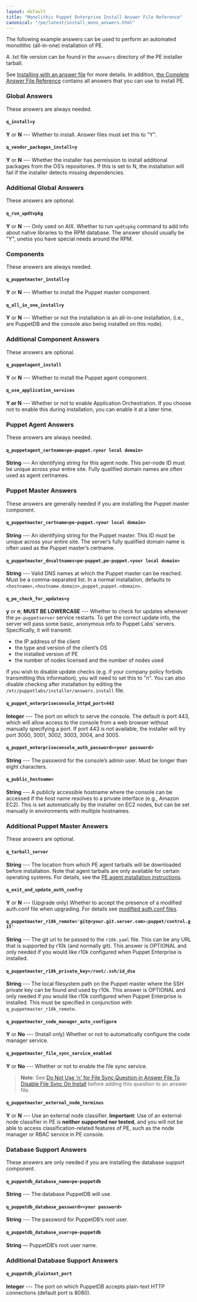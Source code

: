 ```yaml
---
layout: default
title: "Monolithic Puppet Enterprise Install Answer File Reference"
canonical: "/pe/latest/install_mono_answers.html"
---
```


The following example answers can be used to perform an automated monolithic (all-in-one) installation of PE.

A .txt file version can be found in the `answers` directory of the PE installer tarball.

See [Installing with an answer file](./install_automated.html) for more details. In addition, [the Complete Answer File Reference](./install_complete_answer_file_reference.html) contains all answers that you can use to install PE.

### Global Answers

These answers are always needed.

#### `q_install=y`

**Y** or **N** --- Whether to install. Answer files must set this to "Y".

#### `q_vendor_packages_install=y`

**Y** or **N** --- Whether the installer has permission to install additional packages from the OS’s repositories. If this is set to N, the installation will fail if the installer detects missing dependencies.

### Additional Global Answers

These answers are optional.

#### `q_run_updtvpkg`

**Y** or **N** --- Only used on AIX. Whether to run `updtvpkg` command to add info about native libraries to the RPM database. The answer should usually be "Y", unelss you have special needs around the RPM.

### Components

These answers are always needed.

#### `q_puppetmaster_install=y`

**Y** or **N** --- Whether to install the Puppet master component.

#### `q_all_in_one_install=y`

**Y** or **N** --- Whether or not the installation is an all-in-one installation, (i.e., are PuppetDB and the console also being installed on this node).

### Additional Component Answers

These answers are optional.

#### `q_puppetagent_install`

**Y** or **N** --- Whether to install the Puppet agent component.

#### `q_use_application_services`

**Y or N** --- Whether or not to enable Application Orchestration. If you choose not to enable this during installation, you can enable it at a later time.

### Puppet Agent Answers

These answers are always needed.

#### `q_puppetagent_certname=pe-puppet.<your local domain>`

**String** --- An identifying string for this agent node. This per-node ID must be unique across your entire site. Fully qualified domain names are often used as agent certnames.

### Puppet Master Answers

These answers are generally needed if you are installing the Puppet master component.

#### `q_puppetmaster_certname=pe-puppet.<your local domain>`

**String** --- An identifying string for the Puppet master. This ID must be unique across your entire site. The server’s fully qualified domain name is often used as the Puppet master’s certname.

#### `q_puppetmaster_dnsaltnames=pe-puppet,pe-puppet.<your local domain>`

**String** --- Valid DNS names at which the Puppet master can be reached. Must be a comma-separated list. In a normal installation, defaults to `<hostname>,<hostname.domain>,puppet,puppet.<domain>`.

#### `q_pe_check_for_updates=y`

**y** or **n**; **MUST BE LOWERCASE** --- Whether to check for updates whenever the `pe-puppetserver` service restarts. To get the correct update info, the server will pass some basic, anonymous info to Puppet Labs’ servers. Specifically, it will transmit:

   * the IP address of the client
   * the type and version of the client’s OS
   * the installed version of PE
   * the number of nodes licensed and the number of nodes used

If you wish to disable update checks (e.g. if your company policy forbids transmitting this information), you will need to set this to "n". You can also disable checking after installation by editing the `/etc/puppetlabs/installer/answers.install` file.

#### `q_puppet_enterpriseconsole_httpd_port=443`

**Integer** --- The port on which to serve the console. The default is port 443, which will allow access to the console from a web browser without manually specifying a port. If port 443 is not available, the installer will try port 3000, 3001, 3002, 3003, 3004, and 3005.

#### `q_puppet_enterpriseconsole_auth_password=<your password>`

**String** --- The password for the console’s admin user. Must be longer than eight characters.

#### `q_public_hostname=`

**String** --- A publicly accessible hostname where the console can be accessed if the host name resolves to a private interface (e.g., Amazon EC2). This is set automatically by the installer on EC2 nodes, but can be set manually in environments with multiple hostnames.

### Additional Puppet Master Answers

These answers are optional.

#### `q_tarball_server`

**String** --- The location from which PE agent tarballs will be downloaded before installation. Note that agent tarballs are only available for certain operating systems. For details, see the [PE agent installation instructions](./install_agents.html).

#### `q_exit_and_update_auth_conf=y`

**Y** or **N** --- (Upgrade only) Whether to accept the presence of a modified auth.conf file when upgrading. For details see [modified auth.conf files](./install_upgrading_notes.html#upgrading-to-38-with-a-modified-authconf-file).

#### `q_puppetmaster_r10k_remote='git@<your.git.server.com>:puppet/control.git'`

**String** --- The git url to be passed to the `r10k.yaml` file. This can be any URL that is supported by r10k (and normally git). This answer is OPTIONAL and only needed if you would like r10k configured when Puppet Enterprise is installed.

#### `q_puppetmaster_r10k_private_key=/root/.ssh/id_dsa`

**String** --- The local filesystem path on the Puppet master where the SSH private key can be found and used by r10k. This answer is OPTIONAL and only needed if you would like r10k configured when Puppet Enterprise is installed. This must be specified in conjunction with `q_puppetmaster_r10k_remote`.

#### `q_puppetmaster_code_manager_auto_configure`

**Y** or **No** --- (Install only) Whether or not to automatically configure the code manager service.

#### `q_puppetmaster_file_sync_service_enabled`

**Y** or **No** --- Whether or not to enable the file sync service.

>**Note**: See [Do Not Use 'n' for File Sync Question in Answer File To Disable File Sync On Install](./release_notes_known_issues_install.html#do-not-use-n-for-file-sync-question-in-answer-file-to-disable-file-sync-on-install) before adding this question to an answer file.

#### `q_puppetmaster_external_node_terminus`

**Y** or **N** --- Use an external node classifier. **Important**: Use of an external node classifier in PE is **neither supported nor tested**, and you will not be able to access classification-related features of PE, such as the node manager or RBAC service in PE console.

### Database Support Answers

These answers are only needed if you are installing the database support component.

#### `q_puppetdb_database_name=pe-puppetdb`

**String** --- The database PuppetDB will use.

#### `q_puppetdb_database_password=<your password>`

**String** --- The password for PuppetDB’s root user.

#### `q_puppetdb_database_user=pe-puppetdb`

**String** — PuppetDB’s root user name.

### Additional Database Support Answers

#### `q_puppetdb_plaintext_port`

**Integer** --- The port on which PuppetDB accepts plain-text HTTP connections (default port is 8080).



